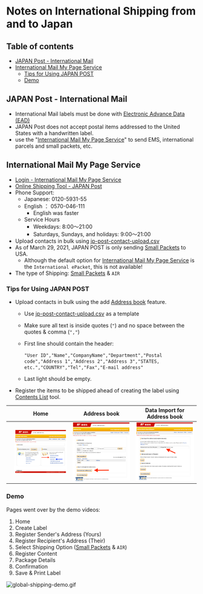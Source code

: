 # Notes on International Shipping from and to Japan


## Table of contents <!-- omit in toc -->

* [JAPAN Post - International Mail](#japan-post---international-mail)
* [International Mail My Page Service](#international-mail-my-page-service)
  * [Tips for Using JAPAN POST](#tips-for-using-japan-post)
  * [Demo](#demo)


## JAPAN Post - International Mail

* International Mail labels must be done with [Electronic Advance Data (EAD)](https://www.post.japanpost.jp/int/ead/index_en.html)
* JAPAN Post does not accept postal items addressed to the United States with a handwritten label.
* use the "[International Mail My Page Service](https://www.post.japanpost.jp/intmypage/whatsmypage_en.html)" to send EMS, international parcels and small packets, etc.


## International Mail My Page Service

* [Login - International Mail My Page Service](https://www.int-mypage.post.japanpost.jp/mypage/M010000.do?request_locale=en)
* [Online Shipping Tool - JAPAN Post](https://www.post.japanpost.jp/intmypage/online_en.html)
* Phone Support:
  * Japanese: 0120-5931-55
  * English ： 0570-046-111
    * English was faster
  * Service Hours
    * Weekdays: 8:00～21:00
    * Saturdays, Sundays, and holidays: 9:00～21:00
* Upload contacts in bulk using [jp-post-contact-upload.csv](./global-shipping/jp-post-contact-upload.csv)
* As of March 29, 2021, JAPAN POST is only sending [Small Packets](https://www.post.japanpost.jp/int/service/small_packing_en.html) to USA.
  * Although the default option for [International Mail My Page Service](https://www.int-mypage.post.japanpost.jp/mypage/M010000.do) is the `International ePacket`, this is not available!
* The type of Shipping: [Small Packets](https://www.post.japanpost.jp/int/service/small_packing_en.html) & `AIR`


### Tips for Using JAPAN POST

* Upload contacts in bulk using the add [Address book](https://www.post.japanpost.jp/intmypage/address_en.html) feature.
  * Use [jp-post-contact-upload.csv](./global-shipping/jp-post-contact-upload.csv) as a template
  * Make sure all text is inside quotes (`"`) and no space between the quotes & comma (`","`)
  * First line should contain the header:

    ```csv
    "User ID","Name","CompanyName","Department","Postal code","Address 1","Address 2","Address 3","STATES, etc.","COUNTRY","Tel","Fax","E-mail address"
    ```

  * Last light should be empty.
* Register the items to be shipped ahead of creating the label using [Contents List](https://www.post.japanpost.jp/intmypage/contents_en.html) tool.

|     | Home                                                                | Address book                                                                | Data Import for Address book                                                |
| --- | ------------------------------------------------------------------- | --------------------------------------------------------------------------- | --------------------------------------------------------------------------- |
|     | ![global-shipping-home](./global-shipping/global-shipping-home.png) | ![global-shipping-address1](./global-shipping/global-shipping-address1.png) | ![global-shipping-address2](./global-shipping/global-shipping-address2.png) |


### Demo

Pages went over by the demo videos:
  1. Home
  2. Create Label
  3. Register Sender's Address (Yours)
  4. Register Recipient's Address (Their)
  5. Select Shipping Option ([Small Packets](https://www.post.japanpost.jp/int/service/small_packing_en.html) & `AIR`)
  6. Register Content
  7. Package Details
  8. Confirmation
  9. Save & Print Label

  ![global-shipping-demo.gif](./global-shipping/global-shipping-demo.gif)
